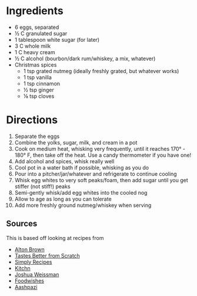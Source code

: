 # Ingredients

- 6 eggs, separated
- ½ C granulated sugar
- 1 tablespoon white sugar (for later)
- 3 C whole milk
- 1 C heavy cream
- ½ C alcohol (bourbon/dark rum/whiskey, a mix, whatever)
- Christmas spices
  - 1 tsp grated nutmeg (ideally freshly grated, but whatever works)
  - 1 tsp vanilla
  - 1 tsp cinnamon
  - ½ tsp ginger
  - ⅛ tsp cloves

# Directions

1. Separate the eggs
2. Combine the yolks, sugar, milk, and cream in a pot
3. Cook on medium heat, whisking very frequently, until it reaches 170° - 180° F, then take off the heat. Use a candy thermometer if you have one!
4. Add alcohol and spices, whisk really well
5. Cool pot in a water bath if possible, whisking as you do
6. Pour into a pitcher/jar/whatever and refrigerate to continue cooling
7. Whisk egg whites to very soft peaks/foam, then add sugar until you get stiffer (not stiff!) peaks
8. Semi-gently whisk/add egg whites into the cooled nog
9. Allow to age as long as you can tolerate
10. Add more freshly ground nutmeg/whiskey when serving

## Sources
This is based off looking at recipes from
- [Alton Brown](https://www.foodnetwork.com/recipes/alton-brown/eggnog-recipe2-2013745)
- [Tastes Better from Scratch](https://tastesbetterfromscratch.com/homemade-eggnog/)
- [Simply Recipes](https://www.simplyrecipes.com/recipes/eggnog/)
- [Kitchn](https://www.thekitchn.com/how-to-make-homemade-eggnog-cooking-lessons-from-the-kitchn-214298)
- [Joshua Weissman](https://www.youtube.com/watch?v=ukB6v94vyKc)
- [Foodwishes](https://foodwishes.blogspot.com/2015/12/christmas-eggnog-maybe-i-do-like-it.html)
- [Aashpazi](https://www.youtube.com/watch?v=U5-WnoUmWOI)
